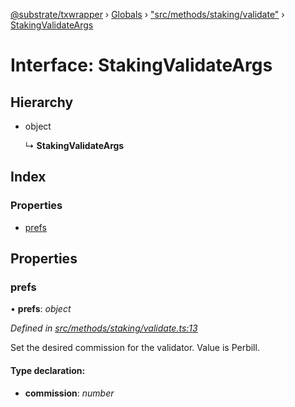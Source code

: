 [@substrate/txwrapper](../README.md) › [Globals](../globals.md) › ["src/methods/staking/validate"](../modules/_src_methods_staking_validate_.md) › [StakingValidateArgs](_src_methods_staking_validate_.stakingvalidateargs.md)

# Interface: StakingValidateArgs

## Hierarchy

* object

  ↳ **StakingValidateArgs**

## Index

### Properties

* [prefs](_src_methods_staking_validate_.stakingvalidateargs.md#prefs)

## Properties

###  prefs

• **prefs**: *object*

*Defined in [src/methods/staking/validate.ts:13](https://github.com/paritytech/txwrapper/blob/7569e9a/src/methods/staking/validate.ts#L13)*

Set the desired commission for the validator. Value is Perbill.

#### Type declaration:

* **commission**: *number*
